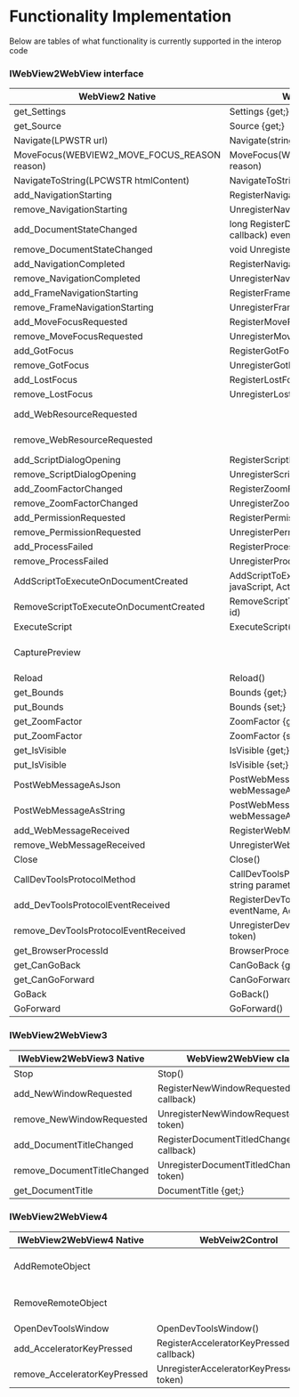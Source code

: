 # Functionality Implementation
Below are tables of what functionality is currently supported in the interop code

### IWebView2WebView interface

|WebView2 Native| WebView2WebView class | Notes|
|---|---|---|
|get_Settings | Settings {get;}   | Working  |
|get_Source | Source  {get;}| Working  |
|Navigate(LPWSTR url) | Navigate(string url)  | Working  |
|MoveFocus(WEBVIEW2_MOVE_FOCUS_REASON reason)| MoveFocus(WEBVIEW2_MOVE_FOCUS_REASON reason)  | Working |
|NavigateToString(LPCWSTR htmlContent)| NavigateToString(string htmlContent)  | Working  |
|add_NavigationStarting| RegisterNavigationStarting(Action<NavigationStartingEventArgs> callback)  | Working |
|remove_NavigationStarting| UnregisterNavigationStarting(long)  | Working |
|add_DocumentStateChanged| long RegisterDocumentStateChanged(Action<DocumentStateChangedEventArgs> callback) event | Working |
|remove_DocumentStateChanged| void UnregisterDocumentStateChanged(long token) | Working |
|add_NavigationCompleted| RegisterNavigationCompleted(Action<NavigationCompletedEventArgs> callback) | Working |
|remove_NavigationCompleted| UnregisterNavigationCompleted(long token) | Working |
|add_FrameNavigationStarting| RegisterFrameNavigationStarting(Action<NavigationStartingEventArgs> callback)  | Working |
|remove_FrameNavigationStarting| UnregisterFrameNavigationStarting(long token)  | Working |
|add_MoveFocusRequested| RegisterMoveFocusRequested(Action<MoveFocusRequestedEventArgs> callback) |  |
|remove_MoveFocusRequested| UnregisterMoveFocusRequested(long token) |  |
|add_GotFocus| RegisterGotFocus(Action<FocusChangedEventEventArgs> callback) | Working |
|remove_GotFocus| UnregisterGotFocus(long token) | Working |
|add_LostFocus| RegisterLostFocus(Action<FocusChangedEventEventArgs> callback)  | Working |
|remove_LostFocus| UnregisterLostFocus(long token)  | Working |
|add_WebResourceRequested|  | Not working currently  |
|remove_WebResourceRequested|  | Not working currently |
|add_ScriptDialogOpening| RegisterScriptDialogOpening(Action<ScriptDialogOpeningEventArgs> callback)   |  |
|remove_ScriptDialogOpening| UnregisterScriptDialogOpening(long token)   |  |
|add_ZoomFactorChanged| RegisterZoomFactorChanged(Action<ZoomFactorCompletedEventArgs> callback)  | Working |
|remove_ZoomFactorChanged| UnregisterZoomFactorChanged(long token)  | Working |
|add_PermissionRequested| RegisterPermissionRequested(Action<PermissionRequestedEventArgs> callback)|  |
|remove_PermissionRequested| UnregisterPermissionRequested(long token)|  |
|add_ProcessFailed| RegisterProcessFailed(Action<ProcessFailedEventArgs> callback) |  |
|remove_ProcessFailed| UnregisterProcessFailed(long token) |  |
|AddScriptToExecuteOnDocumentCreated | AddScriptToExecuteOnDocumentCreated(string javaScript, Action<AddScriptToExecuteOnDocumentCreatedCompletedEventArgs> callback)  |  |
|RemoveScriptToExecuteOnDocumentCreated| RemoveScriptToExecuteOnDocumentCreated(string id)  |  |
|ExecuteScript | ExecuteScript(string javaScript, Action<ExecuteScriptCompletedEventArgs> callback) |  |
|CapturePreview|   | Not implemented yet |
|Reload | Reload()  |  |
|get_Bounds| Bounds {get;} | Working |
|put_Bounds| Bounds {set;} | Working |
|get_ZoomFactor| ZoomFactor {get;}  | Working |
|put_ZoomFactor|  ZoomFactor {set;} | Working |
|get_IsVisible| IsVisible {get;}  | Working |
|put_IsVisible| IsVisible {set;} | Working |
|PostWebMessageAsJson | PostWebMessageAsJson(string webMessageAsJson) | Working |
|PostWebMessageAsString | PostWebMessageAsString(string webMessageAsString)  | Working |
|add_WebMessageReceived | RegisterWebMessageReceived(Action<WebMessageReceivedEventArgs> callback) | Working |
|remove_WebMessageReceived | UnregisterWebMessageReceived(long token) | Working  |
|Close | Close() | Working |
|CallDevToolsProtocolMethod | CallDevToolsProtocolMethod(string methodName, string parametersAsJson) |  |
|add_DevToolsProtocolEventReceived | RegisterDevToolsProtocolEventReceived(string eventName, Action<DevToolsProtocolEventReceivedEventArgs> callback) |  |
|remove_DevToolsProtocolEventReceived| UnregisterDevToolsProtocolEventReceived(long token) |  |
|get_BrowserProcessId | BrowserProcessId {get;}  | Working |
|get_CanGoBack| CanGoBack {get;} | Working |
|get_CanGoForward| CanGoForward {get;}  | Working |
|GoBack| GoBack()  | Working |
|GoForward| GoForward() | Working |

### IWebView2WebView3

|IWebView2WebView3 Native|WebView2WebView class| Notes |
|---|---|---|
|Stop | Stop() | |
|add_NewWindowRequested| RegisterNewWindowRequested(Action<NewWindowRequestedEventArgs> callback) | Working |
|remove_NewWindowRequested| UnregisterNewWindowRequested(long token) | Working |
|add_DocumentTitleChanged| RegisterDocumentTitledChanged(Action<DocumentTitleChangedEventArgs> callback) | Working |
|remove_DocumentTitleChanged| UnregisterDocumentTitledChanged(long token) | Working |
|get_DocumentTitle| DocumentTitle {get;} | Working |


### IWebView2WebView4

|IWebView2WebView4 Native|WebVeiw2Control|Tested|
|---|---|---|
|AddRemoteObject|  | Not implemented yet |
|RemoveRemoteObject|  | Not implemented yet |
|OpenDevToolsWindow| OpenDevToolsWindow()  | Working |
|add_AcceleratorKeyPressed| RegisterAcceleratorKeyPressed(Action<AcceleratorKeyPressedEventArgs> callback)  | Working |
|remove_AcceleratorKeyPressed| UnregisterAcceleratorKeyPressed(long token)  | Working |
